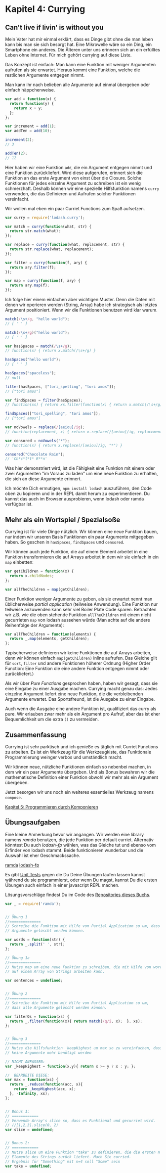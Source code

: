 # Kapitel 4: Currying

## Can't live if livin' is without you
Mein Vater hat mir einmal erklärt, dass es Dinge gibt ohne die man leben kann bis man sie sich besorgt hat. Eine Mikrowelle wäre so ein Ding, ein Smartphone ein anderes. Die Älteren unter uns erinnern sich an ein erfülltes Leben ohne Internet. Für mich gehört currying auf diese Liste.

Das Konzept ist einfach: Man kann eine Funktion mit weniger Argumenten aufrufen als sie erwartet. Heraus kommt eine Funktion, welche die restlichen Argumente entgegen nimmt.

Man kann ihr nach belieben alle Argumente auf einmal übergeben oder einfach häppchenweise.

```js
var add = function(x) {
  return function(y) {
    return x + y;
  };
};

var increment = add(1);
var addTen = add(10);

increment(2);
// 3

addTen(2);
// 12
```

Hier haben wir eine Funktion `add`, die ein Argument entgegen nimmt und eine Funktion zurückliefert. Wird diese aufgerufen, erinnert sich die Funktion an das erste Argument von einst über die Closure. Solche Funktionen für jedes einzelne Argument zu schreiben ist ein wenig schmerzhaft. Deshalb können wir eine spezielle Hilfsfunktion namens `curry` verwenden, die das Definieren und Aufrufen solcher Funktionen vereinfacht.

Wir wollen mal eben ein paar Curriet Functions zum Spaß aufsetzen.

```js
var curry = require('lodash.curry');

var match = curry(function(what, str) {
  return str.match(what);
});

var replace = curry(function(what, replacement, str) {
  return str.replace(what, replacement);
});

var filter = curry(function(f, ary) {
  return ary.filter(f);
});

var map = curry(function(f, ary) {
  return ary.map(f);
});
```

Ich folge hier einem einfachen aber wichtigen Muster. Denn die Daten mit denen wir operieren werden (String, Array) habe ich strategisch als letztes Argument positioniert. Wenn wir die Funktionen benutzen wird klar warum.

```js
match(/\s+/g, "hello world");
// [ ' ' ]

match(/\s+/g)("hello world");
// [ ' ' ]

var hasSpaces = match(/\s+/g);
// function(x) { return x.match(/\s+/g) }

hasSpaces("hello world");
// [ ' ' ]

hasSpaces("spaceless");
// null

filter(hasSpaces, ["tori_spelling", "tori amos"]);
// ["tori amos"]

var findSpaces = filter(hasSpaces);
// function(xs) { return xs.filter(function(x) { return x.match(/\s+/g) }) }

findSpaces(["tori_spelling", "tori amos"]);
// ["tori amos"]

var noVowels = replace(/[aeiou]/ig);
// function(replacement, x) { return x.replace(/[aeiou]/ig, replacement) }

var censored = noVowels("*");
// function(x) { return x.replace(/[aeiou]/ig, "*") }

censored("Chocolate Rain");
// 'Ch*c*l*t* R**n'
```

Was hier demonstriert wird, ist die Fähigkeit eine Funktion mit einem oder zwei Argumenten "im Voraus zu laden" um eine neue Funktion zu erhalten, die sich an diese Argumente erinnert.

Ich möchte Dich ermutigen, `npm install lodash` auszuführen, den Code oben zu kopieren und in der REPL damit herum zu experimentieren. Du kannst das auch im Browser ausprobieren, wenn lodash oder ramda verfügbar ist.

## Mehr als ein Wortspiel / Spezialsoße
Currying ist für viele Dinge nützlich. Wir können eine neue Funktion bauen, nur indem wir unseren Basis Funktionen ein paar Argumente mitgegeben haben. So geschen in `hasSpaces`, `findSpaces` und `censored`.

Wir können auch jede Funktion, die auf einem Element arbeitet in eine Funktion transformieren die auf Arrays arbeitet in dem wir sie einfach in ein `map` einbetten:

```js
var getChildren = function(x) {
  return x.childNodes;
};

var allTheChildren = map(getChildren);
```

Einer Funktion weniger Argumente zu geben, als sie erwartet nennt man üblicherweise *partial application* (teilweise Anwendung). Eine Funktion nur teilweise anzuwenden kann sehr viel Boiler Plate Code sparen. Betrachten wir z.B. wie die oben stehende Funktion `allTheChildren` mit einem nicht gecurrieten `map` von lodash aussehen würde (Man achte auf die andere Reihenfolge der Argumente):

```js
var allTheChildren = function(elements) {
  return _.map(elements, getChildren);
};
```

Typischerweise definieren wir keine Funktionen die auf Arrays arbeiten, denn wir können einfach `map(getChildren)` inline aufrufen. Das Gleiche gilt für `sort`, `filter` und andere Funktionen höherer Ordnung (Higher Order Function: Eine Funktion die eine andere Funktion entgegen nimmt oder zurückliefert.)

Als wir über *Pure Functions* gesprochen haben, haben wir gesagt, dass sie eine Eingabe zu einer Ausgabe machen. Currying macht genau das: Jedes einzelne Argument liefert eine neue Funktion, die die verbleibenden Argumente erwartet. Das Sportsfreund, ist die Ausgabe zu einer Eingabe.

Auch wenn die Ausgabe eine andere Funktion ist, qualifiziert das curry als pure. Wir erlauben zwar mehr als ein Argument pro Aufruf, aber das ist eher Bequemlichkeit um die extra `()` zu vermeiden.


## Zusammenfassung

Currying ist sehr parktisch und ich genieße es täglich mit Curriet Functions zu arbeiten. Es ist ein Werkzeug für die Werkzeugkiste, das Funktionale Programmierung weinger verbos und umständlich macht.

Wir können neue, nützliche Funktionen einfach so nebenbei machen, in dem wir ein paar Argumente übergeben. Und als Bonus bewahren wir die mathematische Definition einer Funktion obwohl wir mehr als ein Argument übergeben.

Jetzt besorgen wir uns noch ein weiteres essentielles Werkzeug namens `compose`.

[Kapitel 5: Programmieren durch Komponieren](ch5-de.md)

## Übungsaufgaben

Eine kleine Anmerkung bevor wir angangen. Wir werden eine library namens *ramda* benutzen, die jede Funktion per default curriet. Alternativ könntest Du auch *lodash-fp* wählen, was das Gleiche tut und ebenso vom Erfinder von lodash stammt. Beide funktionieren wunderbar und die Auswahl ist eher Geschmackssache.

[ramda](http://ramdajs.com)
[lodash-fp](https://github.com/lodash/lodash-fp)

Es gibt [Unit Tests](https://github.com/DrBoolean/mostly-adequate-guide/tree/master/code/part1_exercises) gegen die Du Deine Übungen laufen lassen kannst während du sie programmierst, oder wenn Du magst, kannst Du die ersten Übungen auch einfach in einer javascript REPL machen.

Lösungsvorschläge findest Du im Code des [Repositories dieses Buchs](https://github.com/DrBoolean/mostly-adequate-guide/tree/master/code/part1_exercises/answers).

```js
var _ = require('ramda');


// Übung 1
//==============
// Schreibe die Funktion mit Hilfe von Partial Application so um, dass alle
// Argumente gelöscht werden können.

var words = function(str) {
  return _.split(' ', str);
};

// Übung 1a
//==============
// Nutze map um eine neue Funktion zu schreiben, die mit Hilfe von words
// auf einem Array von Strings arbeiten kann.

var sentences = undefined;


// Übung 2
//==============
// Schreibe die Funktion mit Hilfe von Partial Application so um,
// dass alle Argumente gelöscht werden können.

var filterQs = function(xs) {
  return _.filter(function(x){ return match(/q/i, x);  }, xs);
};


// Übung 3
//==============
// Nutze die Hilfsfunktion _keepHighest um max so zu vereinfachen, dass
// keine Argumente mehr benötigt werden

// NICHT ANFASSEN:
var _keepHighest = function(x,y){ return x >= y ? x : y; };

//  BEARBEITE DIESE:
var max = function(xs) {
  return _.reduce(function(acc, x){
    return _keepHighest(acc, x);
  }, -Infinity, xs);
};


// Bonus 1:
// ============
// Verwende Array's slice so, dass es Funktional und gecurriet wird.
// //[1,2,3].slice(0, 2)
var slice = undefined;


// Bonus 2:
// ============
// Nutze slice um eine Funktion "take" zu definieren, die die ersten n
// Elemente des Strings zurück liefert. Mach Sie curried.
// Ergebnis für "Something" mit n=4 soll "Some" sein
var take = undefined;
```
